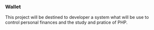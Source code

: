 <h3>Wallet</h3>
<p>
  This project will be destined to developer a system what will be use to
  control personal finances and the study and pratice of PHP.
</p>
